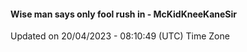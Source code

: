 #### Wise man says only fool rush in - McKidKneeKaneSir
Updated on 20/04/2023 - 08:10:49 (UTC) Time Zone
